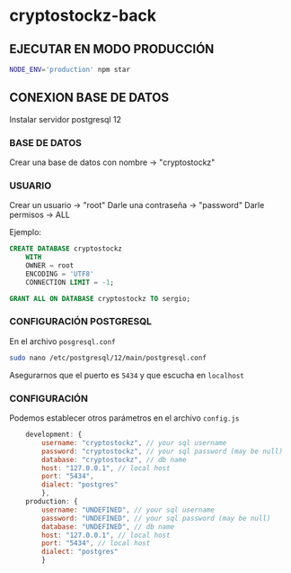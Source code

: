 # cryptostockz-back


## EJECUTAR EN MODO PRODUCCIÓN

``` bash
NODE_ENV='production' npm star
```

## CONEXION BASE DE DATOS


Instalar servidor postgresql 12

### BASE DE DATOS
Crear una base de datos con nombre -> "cryptostockz"

### USUARIO
Crear un usuario -> "root"
Darle una contraseña -> "password"
Darle permisos -> ALL


Ejemplo:
``` sql
CREATE DATABASE cryptostockz
    WITH 
    OWNER = root
    ENCODING = 'UTF8'
    CONNECTION LIMIT = -1;

GRANT ALL ON DATABASE cryptostockz TO sergio;
```

### CONFIGURACIÓN POSTGRESQL

En el archivo `posgresql.conf`

``` bash
sudo nano /etc/postgresql/12/main/postgresql.conf 
```

Asegurarnos que el puerto es `5434` y que escucha en `localhost`


### CONFIGURACIÓN
Podemos establecer otros parámetros en el archivo `config.js`

``` js
    development: {
        username: "cryptostockz", // your sql username
        password: "cryptostockz", // your sql password (may be null)
        database: "cryptostockz", // db name
        host: "127.0.0.1", // local host
        port: "5434",
        dialect: "postgres"
        },
    production: {
        username: "UNDEFINED", // your sql username
        password: "UNDEFINED", // your sql password (may be null)
        database: "UNDEFINED", // db name
        host: "127.0.0.1", // local host
        port: "5434", // local host
        dialect: "postgres"
        }
```



